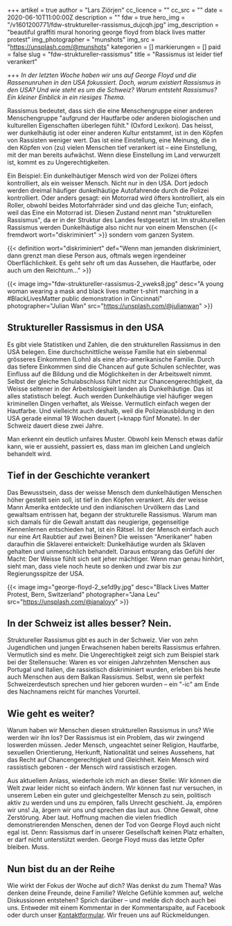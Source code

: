 +++
artikel = true
author = "Lars Ziörjen"
cc_licence = ""
cc_src = ""
date = 2020-06-10T11:00:00Z
description = ""
fdw = true
hero_img = "/v1601200771/fdw-struktureller-rassismus_dujcqh.jpg"
img_description = "beautiful graffiti mural honoring george floyd from black lives matter protest"
img_photographer = "munshots"
img_src = "https://unsplash.com/@munshots"
kategorien = []
markierungen = []
paid = false
slug = "fdw-struktureller-rassismus"
title = "Rassismus ist leider tief verankert"

+++
_In der letzten Woche haben wir uns auf George Floyd und die Rassenunruhen in den USA fokussiert. Doch, warum existiert Rassismus in den USA? Und wie steht es um die Schweiz? Warum entsteht Rassismus? Ein kleiner Einblick in ein riesiges Thema._

Rassismus bedeutet, dass sich die eine Menschengruppe einer anderen Menschengruppe "aufgrund der Hautfarbe oder anderen biologischen und kulturellen Eigenschaften überlegen fühlt." (Oxford Lexikon). Das heisst, wer dunkelhäutig ist oder einer anderen Kultur entstammt, ist in den Köpfen von Rassisten weniger wert. Das ist eine Einstellung, eine Meinung, die in den Köpfen von (zu) vielen Menschen tief verankert ist – eine Einstellung, mit der man bereits aufwächst. Wenn diese Einstellung im Land verwurzelt ist, kommt es zu Ungerechtigkeiten.

Ein Beispiel: Ein dunkelhäutiger Mensch wird von der Polizei öfters kontrolliert, als ein weisser Mensch. Nicht nur in den USA. Dort jedoch werden dreimal häufiger dunkelhäutige Autofahrende durch die Polizei kontrolliert. Oder anders gesagt: ein Motorrad wird öfters kontrolliert, als ein Roller, obwohl beides Motorfahrräder sind und das gleiche Tun; einfach, weil das Eine ein Motorrad ist. Diesen Zustand nennt man "strukturellen Rassismus", da er in der Struktur des Landes festgesetzt ist. Im strukturellen Rassismus werden Dunkelhäutige also nicht nur von einem Menschen {{< fremdwort wort="diskriminiert" >}} sondern vom ganzen System.

{{< definition wort="diskriminiert" def="Wenn man jemanden diskriminiert, dann grenzt man diese Person aus, oftmals wegen irgendeiner Oberflächlichkeit. Es geht sehr oft um das Aussehen, die Hautfarbe, oder auch um den Reichtum..." >}}

{{< image img="fdw-struktureller-rassismus-2_vweks8.jpg" desc="A young woman wearing a mask and black lives matter t-shirt marching in a #BlackLivesMatter public demonstration in Cincinnati" photographer="Julian Wan" src="https://unsplash.com/@julianwan" >}}

## Struktureller Rassismus in den USA​

Es gibt viele Statistiken und Zahlen, die den strukturellen Rassismus in den USA belegen. Eine durchschnittliche weisse Familie hat ein siebenmal grösseres Einkommen (Lohn) als eine afro-amerikanische Familie. Durch das tiefere Einkommen sind die Chancen auf gute Schulen schlechter, was Einfluss auf die Bildung und die Möglichkeiten in der Arbeitswelt nimmt. Selbst der gleiche Schulabschluss führt nicht zur Chancengerechtigkeit, da Weisse seltener in der Arbeitslosigkeit landen als Dunkelhäutige. Das ist alles statistisch belegt. Auch werden Dunkelhäutige viel häufiger wegen kriminellen Dingen verhaftet, als Weisse. Vermutlich einfach wegen der Hautfarbe. Und vielleicht auch deshalb, weil die Polizeiausbildung in den USA gerade einmal 19 Wochen dauert (=knapp fünf Monate). In der Schweiz dauert diese zwei Jahre.

Man erkennt ein deutlich unfaires Muster. Obwohl kein Mensch etwas dafür kann, wie er aussieht, passiert es, dass man im gleichen Land ungleich behandelt wird.

## Tief in der Geschichte verankert

Das Bewusstsein, dass der weisse Mensch dem dunkelhäutigen Menschen höher gestellt sein soll, ist tief in den Köpfen verankert. Als der weisse Mann Amerika entdeckte und den indianischen Urvölkern das Land gewaltsam entrissen hat, begann der strukturelle Rassismus. Warum man sich damals für die Gewalt anstatt das neugierige, gegenseitige Kennenlernen entschieden hat, ist ein Rätsel. Ist der Mensch einfach auch nur eine Art Raubtier auf zwei Beinen? Die weissen "Amerikaner" haben daraufhin die Sklaverei entwickelt: Dunkelhäutige wurden als Sklaven gehalten und unmenschlich behandelt. Daraus entsprang das Gefühl der Macht: Der Weisse fühlt sich seit jeher mächtiger. Wenn man genau hinhört, sieht man, dass viele noch heute so denken und zwar bis zur Regierungsspitze der USA.

{{< image img="george-floyd-2_se1d9y.jpg" desc="Black Lives Matter Protest, Bern, Switzerland" photographer="Jana Leu" src="https://unsplash.com/@janaloyy" >}}

## In der Schweiz ist alles besser? Nein.

Struktureller Rassismus gibt es auch in der Schweiz. Vier von zehn Jugendlichen und jungen Erwachsenen haben bereits Rassismus erfahren. Vermutlich sind es mehr. Die Ungerechtigkeit zeigt sich zum Beispiel stark bei der Stellensuche: Waren es vor einigen Jahrzehnten Menschen aus Portugal und Italien, die rassistisch diskriminiert wurden, erleben bis heute auch Menschen aus dem Balkan Rassismus. Selbst, wenn sie perfekt Schweizerdeutsch sprechen und hier geboren wurden – ein "-ic" am Ende des Nachnamens reicht für manches Vorurteil.

## Wie geht es weiter?

Warum haben wir Menschen diesen strukturellen Rassismus in uns? Wie werden wir ihn los? Der Rassismus ist ein Problem, das wir zwingend loswerden müssen. Jeder Mensch, ungeachtet seiner Religion, Hautfarbe, sexuellen Orientierung, Herkunft, Nationalität und seines Aussehens, hat das Recht auf Chancengerechtigkeit und Gleichheit. Kein Mensch wird rassistisch geboren - der Mensch wird rassistisch erzogen.

Aus aktuellem Anlass, wiederhole ich mich an dieser Stelle: Wir können die Welt zwar leider nicht so einfach ändern. Wir können fast nur versuchen, in unserem Leben ein guter und gleichgestellter Mensch zu sein, politisch aktiv zu werden und uns zu empören, falls Unrecht geschieht. Ja, empören wir uns! Ja, ärgern wir uns und sprechen das laut aus. Ohne Gewalt, ohne Zerstörung. Aber laut. Hoffnung machen die vielen friedlich demonstrierenden Menschen, denen der Tod von George Floyd auch nicht egal ist. Denn: Rassismus darf in unserer Gesellschaft keinen Platz erhalten, er darf nicht unterstützt werden. George Floyd muss das letzte Opfer bleiben. Muss.​

## Nun bist du an der Reihe

Wie wirkt der Fokus der Woche auf dich? Was denkst du zum Thema? Was denken deine Freunde, deine Familie? Welche Gefühle kommen auf, welche Diskussionen entstehen? Sprich darüber – und melde dich doch auch bei uns. Entweder mit einem Kommentar in der Kommentarspalte, auf Facebook oder durch unser [Kontaktformular](https://chinderzytig-v1.netlify.app/kontakt/). Wir freuen uns auf Rückmeldungen.